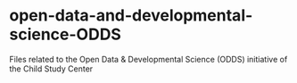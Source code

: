 # open-data-and-developmental-science-ODDS
Files related to the Open Data &amp; Developmental Science (ODDS) initiative of the Child Study Center
